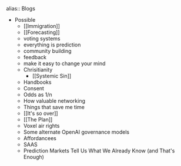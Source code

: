 alias:: Blogs

- Possible
	- [[Immigration]]
	- [[Forecasting]]
	- voting systems
	- everything is prediction
	- community building
	- feedback
	- make it easy to change your mind
	- Chrisitianity
		- [[Systemic Sin]]
	- Handbooks
	- Consent
	- Odds as 1/n
	- How valuable networking
	- Things that save me time
	- [[It's so over]]
	- [[The Plan]]
	- Voxel air rights
	- Some alternate OpenAI governance models
	- Affordancees
	- SAAS
	- Prediction Markets Tell Us What We Already Know (and That's Enough)